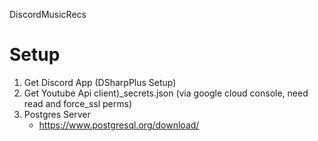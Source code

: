 DiscordMusicRecs

# Setup
1. Get Discord App (DSharpPlus Setup)
2. Get Youtube Api client)_secrets.json (via google cloud console, need read and force_ssl perms)
3. Postgres Server
	* https://www.postgresql.org/download/